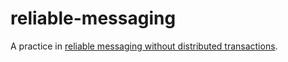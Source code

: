 # reliable-messaging

A practice in [reliable messaging without distributed transactions](https://dev.to/dc0d/a-study-in-reliable-messaging-without-distributed-transactions-5eoh).